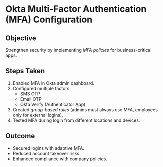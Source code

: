 # Okta Multi-Factor Authentication (MFA) Configuration  

## Objective  
Strengthen security by implementing *MFA policies* for business-critical apps.  

## Steps Taken  
1. Enabled MFA in Okta admin dashboard.  
2. Configured multiple factors:  
   - SMS OTP  
   - Email OTP  
   - Okta Verify (Authenticator App)  
3. Created *group-based rules* (admins must always use MFA, employees only for external logins).  
4. Tested MFA during login from different locations and devices.  

## Outcome  
- Secured logins with adaptive MFA.  
- Reduced account takeover risks.  
- Enhanced compliance with company policies.
